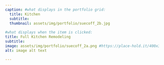 ```yaml
---
caption: #what displays in the portfolio grid:
  title: Kitchen
  subtitle:
  thumbnail: assets/img/portfolio/suecoff_2b.jpg
  
#what displays when the item is clicked:
title: Full Kitchen Remodeling
subtitle: 
image: assets/img/portfolio/suecoff_2a.png #https://place-hold.it/400x300 main image, can be a link or a file in assets/img/portfolio
alt: image alt text

---
```

<!-- Use this area to describe your project. **Markdown** supported.

optional info list (delete if not using):

{:.list-inline} 
- Date: 
- Client: 
- Category: 
 -->
<!-- 

---
title: Project Name
subtitle: Lorem ipsum dolor sit amet consectetur.
image: 
# image: https://raw.githubusercontent.com/BlackrockDigital/startbootstrap-agency/master/src/assets/img/portfolio/02-full.jpg
alt: Keep Exploring

caption:
  title: Explore
  subtitle: Graphic Design
  thumbnail: 
  # thumbnail: https://raw.githubusercontent.com/BlackrockDigital/startbootstrap-agency/master/src/assets/img/portfolio/02-thumbnail.jpg
--- -->
<!-- 
Use this area to describe your project. Lorem ipsum dolor sit amet, consectetur adipisicing elit. Est blanditiis dolorem culpa incidunt minus dignissimos deserunt repellat aperiam quasi sunt officia expedita beatae cupiditate, maiores repudiandae, nostrum, reiciendis facere nemo!

{:.list-inline}

- Date: January 2017
- Client: Explore
- Category: Graphic Design -->
